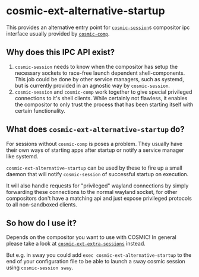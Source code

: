 # cosmic-ext-alternative-startup

This provides an alternative entry point for [`cosmic-session`](https://github.com/pop-os/cosmic-session)s
compositor ipc interface usually provided by [`cosmic-comp`](https://github.com/pop-os/cosmic-comp).

## Why does this IPC API exist?

1. `cosmic-session` needs to know when the compositor has setup the necessary sockets to race-free
launch dependent shell-components. This job could be done by other service managers, such as systemd,
but is currently provided in an agnostic way by `cosmic-session`.
2. `cosmic-session` and `cosmic-comp` work together to give special privileged connections to
it's shell clients. While certainly not flawless, it enables the compositor to only trust
the process that has been starting itself with certain functionality.

## What does `cosmic-ext-alternative-startup` do?

For sessions without `cosmic-comp` is poses a problem. They usually have their own ways of
starting apps after startup or notify a service manager like systemd.

`cosmic-ext-alternative-startup` can be used by these to fire up a small daemon that will
notify `cosmic-session` of successful startup on execution.

It will also handle requests for "privileged" wayland connections by simply forwarding these
connections to the normal wayland socket, for other compositors don't have a matching api
and just expose privileged protocols to all non-sandboxed clients.

## So how do I use it?

Depends on the compositor you want to use with COSMIC!
In general please take a look at [`cosmic-ext-extra-sessions`](https://github.com/drakulix/cosmic-ext-extra-sessions`) instead.

But e.g. in sway you could add `exec cosmic-ext-alternative-startup` to the end of your configuration file
to be able to launch a sway cosmic session using `cosmic-session sway`.

